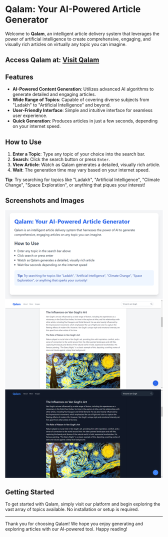 # Qalam: Your AI-Powered Article Generator

Welcome to **Qalam**, an intelligent article delivery system that leverages the power of artificial intelligence to create comprehensive, engaging, and visually rich articles on virtually any topic you can imagine.

## Access Qalam at: [Visit Qalam](https://minor-project-ebon.vercel.app/)

## Features

- **AI-Powered Content Generation**: Utilizes advanced AI algorithms to generate detailed and engaging articles.
- **Wide Range of Topics**: Capable of covering diverse subjects from "Ladakh" to "Artificial Intelligence" and beyond.
- **User-Friendly Interface**: Simple and intuitive interface for seamless user experience.
- **Quick Generation**: Produces articles in just a few seconds, depending on your internet speed.

## How to Use

1. **Enter a Topic**: Type any topic of your choice into the search bar.
2. **Search**: Click the search button or press `Enter`.
3. **View Article**: Watch as Qalam generates a detailed, visually rich article.
4. **Wait**: The generation time may vary based on your internet speed.

**Tip**: Try searching for topics like "Ladakh", "Artificial Intelligence", "Climate Change", "Space Exploration", or anything that piques your interest!

## Screenshots and Images
![Qalam Screenshot 1](https://raw.githubusercontent.com/ayushsingh-ayushsingh/Minor-Project/refs/heads/main/Screenshot%202025-02-16%20132637.png)
![Qalam Screenshot 2](https://raw.githubusercontent.com/ayushsingh-ayushsingh/Minor-Project/refs/heads/main/Screenshot%20(69).png)
![Qalam Screenshot 3](https://raw.githubusercontent.com/ayushsingh-ayushsingh/Minor-Project/refs/heads/main/Screenshot%20(70).png)

## Getting Started

To get started with Qalam, simply visit our platform and begin exploring the vast array of topics available. No installation or setup is required.

---

Thank you for choosing Qalam! We hope you enjoy generating and exploring articles with our AI-powered tool. Happy reading!
